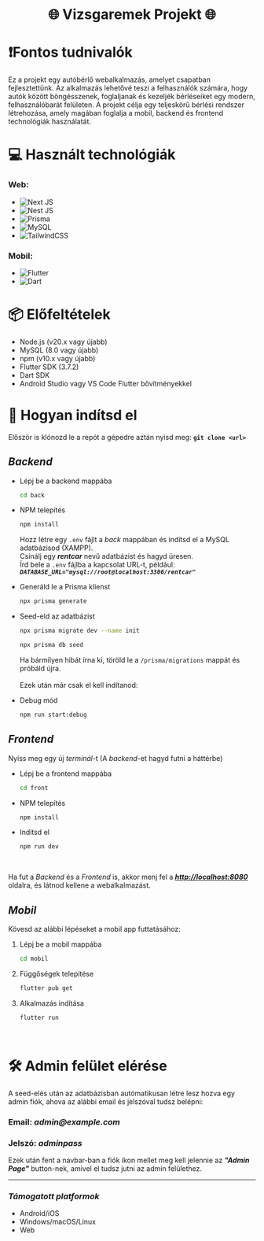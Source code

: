 <div align="center">

# 🌐 **Vizsgaremek Projekt** 🌐

</div>

# ❗Fontos tudnivalók

Ez a projekt egy autóbérlő webalkalmazás, amelyet csapatban fejlesztettünk. Az alkalmazás lehetővé teszi a felhasználók számára, hogy autók között böngésszenek, foglaljanak és kezeljék bérléseiket egy modern, felhasználóbarát felületen. A projekt célja egy teljeskörű bérlési rendszer létrehozása, amely magában foglalja a mobil, backend és frontend technológiák használatát.

# 💻 Használt technológiák

### **Web:**

- ![Next JS](https://img.shields.io/badge/NextJS-4c4c4d?style=for-the-badge&logo=next.js&logoColor=white)
- ![Nest JS](https://img.shields.io/badge/NestJS-%23E0234E.svg?style=for-the-badge&logo=nestjs&logoColor=white)
- ![Prisma](https://img.shields.io/badge/Prisma-21a690?style=for-the-badge&logo=Prisma&logoColor=white)
- ![MySQL](https://img.shields.io/badge/mysql-4479A1.svg?style=for-the-badge&logo=mysql&logoColor=white)
- ![TailwindCSS](https://img.shields.io/badge/tailwindcss-690000.svg?style=for-the-badge&logo=tailwind-css&logoColor=white)

### **Mobil:**

- ![Flutter](https://img.shields.io/badge/Flutter-02569B?style=for-the-badge&logo=flutter&logoColor=white)
- ![Dart](https://img.shields.io/badge/Dart-0175C2?style=for-the-badge&logo=dart&logoColor=white)

# 📦 Előfeltételek

- Node.js (v20.x vagy újabb)
- MySQL (8.0 vagy újabb)
- npm (v10.x vagy újabb)
- Flutter SDK (3.7.2)
- Dart SDK
- Android Studio vagy VS Code Flutter bővítményekkel

# 🔎 Hogyan indítsd el

Először is klónozd le a repót a gépedre aztán nyisd meg: <strong>`git clone <url>`</strong>

## **_Backend_**

- Lépj be a backend mappába
  ```sh
  cd back
  ```
- NPM telepítés

  ```sh
  npm install
  ```

  Hozz létre egy `.env` fájlt a _back_ mappában és indítsd el a MySQL adatbázisod (XAMPP). <br>
  Csinálj egy <strong>_rentcar_</strong> nevű adatbázist és hagyd üresen. <br>
  Írd bele a `.env` fájlba a kapcsolat URL-t, például: <strong>_`DATABASE_URL="mysql://root@localhost:3306/rentcar"`_</strong>

- Generáld le a Prisma klienst
  ```sh
  npx prisma generate
  ```
- Seed-eld az adatbázist
  ```sh
  npx prisma migrate dev --name init
  ```
  ```sh
  npx prisma db seed
  ```
  Ha bármilyen hibát írna ki, töröld le a `/prisma/migrations` mappát és próbáld újra.
  <br>
  <br>
  Ezek után már csak el kell indítanod:
- Debug mód
  ```sh
  npm run start:debug
  ```

## **_Frontend_**

Nyiss meg egy új _terminál_-t (A _backend_-et hagyd futni a háttérbe)

- Lépj be a frontend mappába
  ```sh
  cd front
  ```
- NPM telepítés
  ```sh
  npm install
  ```
- Indítsd el
  ```sh
  npm run dev
  ```

<br>

Ha fut a _Backend_ és a _Frontend_ is, akkor menj fel a <strong>_[http://localhost:8080](http://localhost:8080)_</strong> oldalra, és látnod kellene a webalkalmazást.

## **_Mobil_**

Kövesd az alábbi lépéseket a mobil app futtatásához:

1. Lépj be a mobil mappába

   ```sh
   cd mobil
   ```

2. Függőségek telepítése

   ```sh
   flutter pub get
   ```

3. Alkalmazás indítása
   ```sh
   flutter run
   ```

<br>

# 🛠️ Admin felület elérése

A seed-elés után az adatbázisban autómatikusan létre lesz hozva egy admin fiók, ahova az alábbi email és jelszóval tudsz belépni: <br>

### **Email:** _admin@example.com_

### **Jelszó:** _adminpass_ <br>

Ezek után fent a navbar-ban a fiók ikon mellet meg kell jelennie az **_"Admin Page"_** button-nek, amivel el tudsz jutni az admin felülethez.

---

### _Támogatott platformok_

- Android/iOS
- Windows/macOS/Linux
- Web
